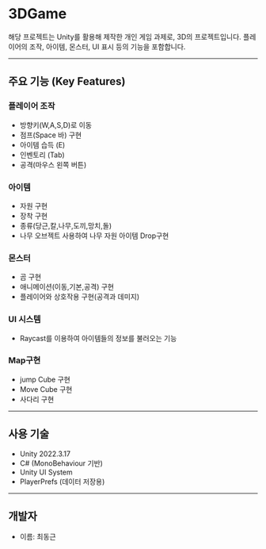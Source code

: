 # 3DGame

해당 프로젝트는 Unity를 활용해 제작한 개인 게임 과제로, 3D의  프로젝트입니다. 
플레이어의 조작, 아이템, 몬스터, UI 표시 등의 기능을 포함합니다.

---

## 주요 기능 (Key Features)

### 플레이어 조작
- 방향키(W,A,S,D)로 이동
- 점프(Space 바) 구현
- 아이템 습득 (E)
- 인벤토리 (Tab)
- 공격(마우스 왼쪽 버튼)

### 아이템
- 자원 구현
- 장착 구현
- 종류(당근,칼,나무,도끼,망치,돌)
- 나무 오브젝트 사용하여 나무 자원 아이템 Drop구현

### 몬스터
- 곰 구현
- 애니메이션(이동,기본,공격) 구현
- 플레이어와 상호작용 구현(공격과 데미지)

### UI 시스템
- Raycast를 이용하여 아이템들의 정보를 불러오는 기능

### Map구현
- jump Cube 구현
- Move Cube 구현
- 사다리 구현
  
---


## 사용 기술
- Unity 2022.3.17
- C# (MonoBehaviour 기반)
- Unity UI System
- PlayerPrefs (데이터 저장용)

---

## 개발자
- 이름: 최동근  

